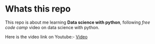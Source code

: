 # Whats this repo
This repo is about me learning **Data science with python**, following *free code camp* video on data science with python.

Here is the video link on Youtube:- [Video](https://www.youtube.com/watch?v=CMEWVn1uZpQ)
